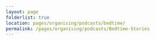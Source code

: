 ```yaml
---
layout: page
folderlist: true
location: pages/organising/podcasts/bedtime/
permalink: /pages/organising/podcasts/Bedtime-Stories
---
```

